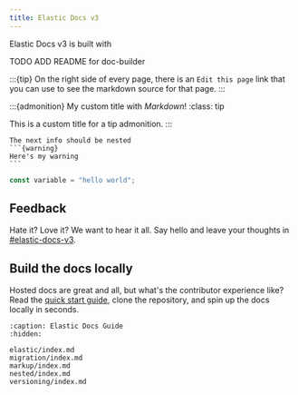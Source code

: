 ```yaml
---
title: Elastic Docs v3
---
```


Elastic Docs v3 is built with

TODO ADD README for doc-builder

:::{tip}
On the right side of every page, there is an `Edit this page` link that you can use to see the markdown source for that page.
:::

:::{admonition} My custom title with *Markdown*!
:class: tip

This is a custom title for a tip admonition.
:::

````{note}
The next info should be nested
```{warning}
Here's my warning
```
````

```javascript
const variable = "hello world";
```

## Feedback

Hate it? Love it? We want to hear it all. Say hello and leave your thoughts in [#elastic-docs-v3](https://elastic.slack.com/archives/C07APH4RCDT).

## Build the docs locally

Hosted docs are great and all, but what's the contributor experience like?
Read the [quick start guide](https://github.com/elastic/markitpy/tree/main), clone the repository, and spin up the docs locally in seconds.


```{toctree}
:caption: Elastic Docs Guide
:hidden:

elastic/index.md
migration/index.md
markup/index.md
nested/index.md
versioning/index.md
```
